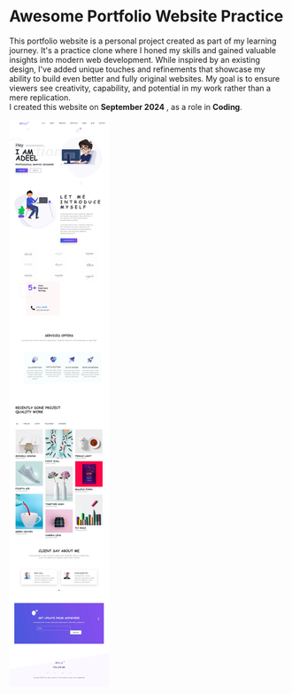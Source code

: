 # Awesome Portfolio Website Practice
This portfolio website is a personal project created as part of my learning journey. It's a practice clone where I honed my skills and gained valuable insights into modern web development. While inspired by an existing design, I've added unique touches and refinements that showcase my ability to build even better and fully original websites. My goal is to ensure viewers see creativity, capability, and potential in my work rather than a mere replication.
<br/>
I created this website on <b>September 2024</b> , as a role in <b>Coding</b>.

![Portfolio Screenshot](work-1.webp)
